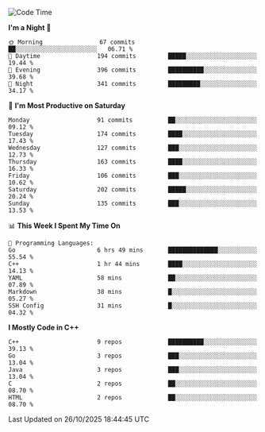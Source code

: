 <!--START_SECTION:waka-->
![Code Time](http://img.shields.io/badge/Code%20Time-705%20hrs%2018%20mins-blue)

**I'm a Night 🦉** 

```text
🌞 Morning                67 commits          ██░░░░░░░░░░░░░░░░░░░░░░░   06.71 % 
🌆 Daytime                194 commits         █████░░░░░░░░░░░░░░░░░░░░   19.44 % 
🌃 Evening                396 commits         ██████████░░░░░░░░░░░░░░░   39.68 % 
🌙 Night                  341 commits         █████████░░░░░░░░░░░░░░░░   34.17 % 
```
📅 **I'm Most Productive on Saturday** 

```text
Monday                   91 commits          ██░░░░░░░░░░░░░░░░░░░░░░░   09.12 % 
Tuesday                  174 commits         ████░░░░░░░░░░░░░░░░░░░░░   17.43 % 
Wednesday                127 commits         ███░░░░░░░░░░░░░░░░░░░░░░   12.73 % 
Thursday                 163 commits         ████░░░░░░░░░░░░░░░░░░░░░   16.33 % 
Friday                   106 commits         ███░░░░░░░░░░░░░░░░░░░░░░   10.62 % 
Saturday                 202 commits         █████░░░░░░░░░░░░░░░░░░░░   20.24 % 
Sunday                   135 commits         ███░░░░░░░░░░░░░░░░░░░░░░   13.53 % 
```


📊 **This Week I Spent My Time On** 

```text
💬 Programming Languages: 
Go                       6 hrs 49 mins       ██████████████░░░░░░░░░░░   55.54 % 
C++                      1 hr 44 mins        ████░░░░░░░░░░░░░░░░░░░░░   14.13 % 
YAML                     58 mins             ██░░░░░░░░░░░░░░░░░░░░░░░   07.89 % 
Markdown                 38 mins             █░░░░░░░░░░░░░░░░░░░░░░░░   05.27 % 
SSH Config               31 mins             █░░░░░░░░░░░░░░░░░░░░░░░░   04.32 % 
```

**I Mostly Code in C++** 

```text
C++                      9 repos             ██████████░░░░░░░░░░░░░░░   39.13 % 
Go                       3 repos             ███░░░░░░░░░░░░░░░░░░░░░░   13.04 % 
Java                     3 repos             ███░░░░░░░░░░░░░░░░░░░░░░   13.04 % 
C                        2 repos             ██░░░░░░░░░░░░░░░░░░░░░░░   08.70 % 
HTML                     2 repos             ██░░░░░░░░░░░░░░░░░░░░░░░   08.70 % 
```




 Last Updated on 26/10/2025 18:44:45 UTC
<!--END_SECTION:waka-->
